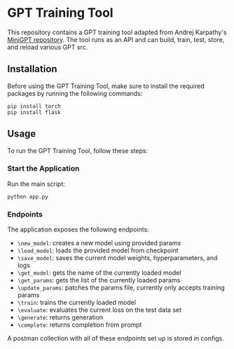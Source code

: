 
# GPT Training Tool

This repository contains a GPT training tool adapted from Andrej Karpathy's [MiniGPT repository](https://github.com/karpathy/minGPT).
The tool runs as an API and can build, train, test, store, and reload various GPT src.

## Installation

Before using the GPT Training Tool, make sure to install the required packages by running the following commands:

```shell
pip install torch
pip install flask
```

## Usage

To run the GPT Training Tool, follow these steps:

### Start the Application

Run the main script:

```shell
python app.py
```

### Endpoints

The application exposes the following endpoints:
- `\new_model`: creates a new model using provided params
- `\load_model`: loads the provided model from checkpoint
- `\save_model`: saves the current model weights, hyperparameters, and logs
- `\get_model`: gets the name of the currently loaded model
- `\get_params`: gets the list of the currently loaded params
- `\update_params`: patches the params file, currently only accepts training params
- `\train`: trains the currently loaded model
- `\evaluate`: evaluates the current loss on the test data set
- `\generate`: returns generation
- `\complete`: returns completion from prompt

A postman collection with all of these endpoints set up is stored in configs.
